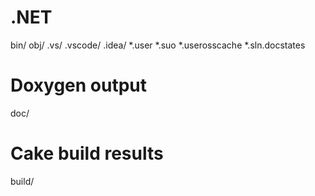# .NET
bin/
obj/
.vs/
.vscode/
.idea/
*.user
*.suo
*.userosscache
*.sln.docstates

# Doxygen output
doc/

# Cake build results
build/

